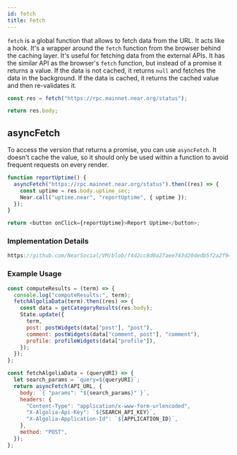 ```yaml
---
id: fetch
title: Fetch
---
```


`fetch` is a global function that allows to fetch data from the URL. It acts like a hook. It's a wrapper around the `fetch` function from the browser behind the caching layer. It's useful for fetching data from the external APIs. It has the similar API as the browser's `fetch` function, but instead of a promise it returns a value. If the data is not cached, it returns `null` and fetches the data in the background. If the data is cached, it returns the cached value and then re-validates it.

```js
const res = fetch("https://rpc.mainnet.near.org/status");

return res.body;
```

## asyncFetch

To access the version that returns a promise, you can use `asyncFetch`. It doesn't cache the value, so it should only be used within a function to avoid frequent requests on every render.

```js
function reportUptime() {
  asyncFetch("https://rpc.mainnet.near.org/status").then((res) => {
    const uptime = res.body.uptime_sec;
    Near.call("uptime.near", "reportUptime", { uptime });
  });
}

return <button onClick={reportUptime}>Report Uptime</button>;
```

### Implementation Details

```javascript reference
https://github.com/NearSocial/VM/blob/f4d2cc8d0a27aee743d20dedb5f2a2f940530b18/src/lib/data/cache.js#L225-L264
```

### Example Usage

```js
const computeResults = (term) => {
  console.log("computeResults:", term);
  fetchAlgoliaData(term).then((res) => {
    const data = getCategoryResults(res.body);
    State.update({
      term,
      post: postWidgets(data["post"], "post"),
      comment: postWidgets(data["comment, post"], "comment"),
      profile: profileWidgets(data["profile"]),
    });
  });
};

const fetchAlgoliaData = (queryURI) => {
  let search_params = `query=${queryURI}`;
  return asyncFetch(API_URL, {
    body: `{ "params": "${search_params}" }`,
    headers: {
      "Content-Type": "application/x-www-form-urlencoded",
      "X-Algolia-Api-Key": `${SEARCH_API_KEY}`,
      "X-Algolia-Application-Id": `${APPLICATION_ID}`,
    },
    method: "POST",
  });
};
```
